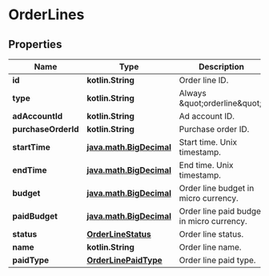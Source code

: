
# OrderLines

## Properties
| Name | Type | Description | Notes |
| ------------ | ------------- | ------------- | ------------- |
| **id** | **kotlin.String** | Order line ID. |  [optional] |
| **type** | **kotlin.String** | Always \&quot;orderline\&quot;. |  [optional] |
| **adAccountId** | **kotlin.String** | Ad account ID. |  [optional] |
| **purchaseOrderId** | **kotlin.String** | Purchase order ID. |  [optional] |
| **startTime** | [**java.math.BigDecimal**](java.math.BigDecimal.md) | Start time. Unix timestamp. |  [optional] |
| **endTime** | [**java.math.BigDecimal**](java.math.BigDecimal.md) | End time. Unix timestamp. |  [optional] |
| **budget** | [**java.math.BigDecimal**](java.math.BigDecimal.md) | Order line budget in micro currency. |  [optional] |
| **paidBudget** | [**java.math.BigDecimal**](java.math.BigDecimal.md) | Order line paid budget in micro currency. |  [optional] |
| **status** | [**OrderLineStatus**](OrderLineStatus.md) | Order line status. |  [optional] |
| **name** | **kotlin.String** | Order line name. |  [optional] |
| **paidType** | [**OrderLinePaidType**](OrderLinePaidType.md) | Order line paid type. |  [optional] |



